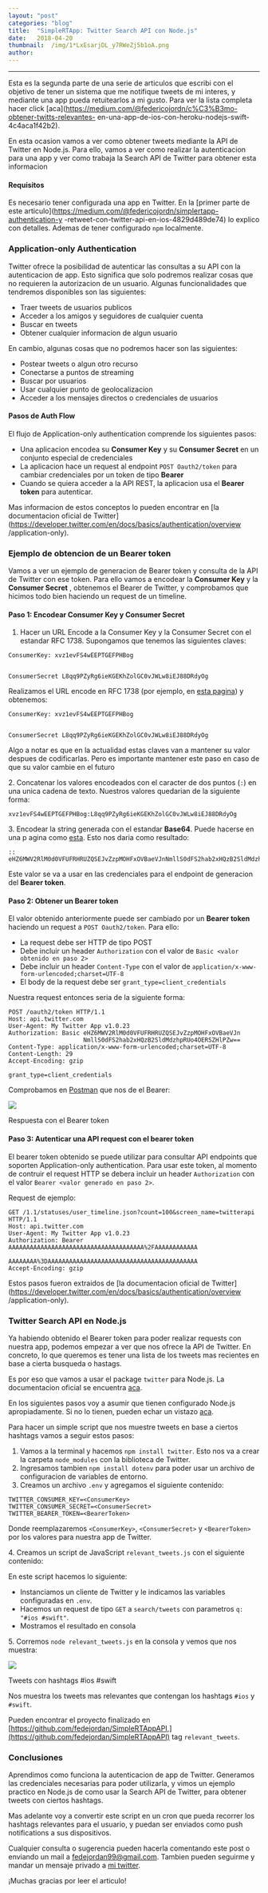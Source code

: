 ```yaml
---
layout:	"post"
categories:	"blog"
title:	"SimpleRTApp: Twitter Search API con Node.js"
date:	2018-04-20
thumbnail:	/img/1*LxEsarjDL_y7RWeZj5b1oA.png
author:	
---
```


* * *

Esta es la segunda parte de una serie de articulos que escribi con el objetivo
de tener un sistema que me notifique tweets de mi interes, y mediante una app
pueda retuitearlos a mi gusto. Para ver la lista completa hacer click
[aca](https://medium.com/@federicojordn/c%C3%B3mo-obtener-twitts-relevantes-
en-una-app-de-ios-con-heroku-nodejs-swift-4c4aca1f42b2).

En esta ocasion vamos a ver como obtener tweets mediante la API de Twitter en
Node.js. Para ello, vamos a ver como realizar la autenticacion para una app y
ver como trabaja la Search API de Twitter para obtener esta informacion

#### Requisitos

Es necesario tener configurada una app en Twitter. En la [primer parte de este
articulo](https://medium.com/@federicojordn/simplertapp-authentication-y
-retweet-con-twitter-api-en-ios-4829d489de74) lo explico con detalles. Ademas
de tener configurado `npm` localmente.

### Application-only Authentication

Twitter ofrece la posibilidad de autenticar las consultas a su API con la
autenticacion de app. Esto significa que solo podremos realizar cosas que no
requieren la autorizacion de un usuario. Algunas funcionalidades que tendremos
disponibles son las siguientes:

  * Traer tweets de usuarios publicos
  * Acceder a los amigos y seguidores de cualquier cuenta
  * Buscar en tweets
  * Obtener cualquier informacion de algun usuario

En cambio, algunas cosas que no podremos hacer son las siguientes:

  * Postear tweets o algun otro recurso
  * Conectarse a puntos de streaming
  * Buscar por usuarios
  * Usar cualquier punto de geolocalizacion
  * Acceder a los mensajes directos o credenciales de usuarios

#### Pasos de Auth Flow

El flujo de Application-only authentication comprende los siguientes pasos:

  * Una aplicacion encodea su **Consumer Key** y su **Consumer Secret** en un conjunto especial de credenciales
  * La aplicacion hace un request al endpoint `POST Oauth2/token` para cambiar credenciales por un token de tipo **Bearer**
  * Cuando se quiera acceder a la API REST, la aplicacion usa el **Bearer token** para autenticar.

Mas informacion de estos conceptos lo pueden encontrar en [la documentacion
oficial de
Twitter](https://developer.twitter.com/en/docs/basics/authentication/overview
/application-only).

### Ejemplo de obtencion de un Bearer token

Vamos a ver un ejemplo de generacion de Bearer token y consulta de la API de
Twitter con ese token. Para ello vamos a encodear la **Consumer Key** y la
**Consumer Secret** , obtenemos el Bearer de Twitter, y comprobamos que
hicimos todo bien haciendo un request de un timeline.

#### Paso 1: Encodear Consumer Key y Consumer Secret

  1. Hacer un URL Encode a la Consumer Key y la Consumer Secret con el estandar RFC 1738. Supongamos que tenemos las siguientes claves:

    
    
    ConsumerKey: xvz1evFS4wEEPTGEFPHBog 
    
    
    ConsumerSecret L8qq9PZyRg6ieKGEKhZolGC0vJWLw8iEJ88DRdyOg

Realizamos el URL encode en RFC 1738 (por ejemplo, en [esta
pagina](https://www.urldecoder.org/)) y obtenemos:

    
    
    ConsumerKey: xvz1evFS4wEEPTGEFPHBog
    
    
    ConsumerSecret L8qq9PZyRg6ieKGEKhZolGC0vJWLw8iEJ88DRdyOg

Algo a notar es que en la actualidad estas claves van a mantener su valor
despues de codificarlas. Pero es importante mantener este paso en caso de que
su valor cambie en el futuro

2\. Concatenar los valores encodeados con el caracter de dos puntos (`:`) en
una unica cadena de texto. Nuestros valores quedarian de la siguiente forma:

    
    
    xvz1evFS4wEEPTGEFPHBog:L8qq9PZyRg6ieKGEKhZolGC0vJWLw8iEJ88DRdyOg

3\. Encodear la string generada con el estandar **Base64**. Puede hacerse en
una p agina como [esta](https://www.base64encode.org/). Esto nos daria como
resultado:

    
    
    :: eHZ6MWV2RlM0d0VFUFRHRUZQSEJvZzpMOHFxOVBaeVJnNmllS0dFS2hab2xHQzB2SldMdzhpRUo4OERSZHlPZw==

Este valor se va a usar en las credenciales para el endpoint de generacion del
**Bearer token**.

#### Paso 2: Obtener un Bearer token

El valor obtenido anteriormente puede ser cambiado por un **Bearer token**
haciendo un request a `POST Oauth2/token`. Para ello:

  * La request debe ser HTTP de tipo POST
  * Debe incluir un header `Authorization` con el valor de `Basic <valor obtenido en paso 2>`
  * Debe incluir un header `Content-Type` con el valor de `application/x-www-form-urlencoded;charset=UTF-8`
  * El body de la request debe ser `grant_type=client_credentials`

Nuestra request entonces seria de la siguiente forma:

    
    
    POST /oauth2/token HTTP/1.1  
    Host: api.twitter.com  
    User-Agent: My Twitter App v1.0.23  
    Authorization: Basic eHZ6MWV2RlM0d0VFUFRHRUZQSEJvZzpMOHFxOVBaeVJn  
                         NmllS0dFS2hab2xHQzB2SldMdzhpRUo4OERSZHlPZw==  
    Content-Type: application/x-www-form-urlencoded;charset=UTF-8  
    Content-Length: 29  
    Accept-Encoding: gzip  
      
    grant_type=client_credentials

Comprobamos en [Postman](https://www.getpostman.com/) que nos de el Bearer:

![](/img/1*LxEsarjDL_y7RWeZj5b1oA.png)

Respuesta con el Bearer token

#### Paso 3: Autenticar una API request con el bearer token

El bearer token obtenido se puede utilizar para consultar API endpoints que
soporten Application-only authentication. Para usar este token, al momento de
contruir el request HTTP se debera incluir un header `Authorization` con el
valor `Bearer <valor generado en paso 2>`.

Request de ejemplo:

    
    
    GET /1.1/statuses/user_timeline.json?count=100&screen_name=twitterapi HTTP/1.1  
    Host: api.twitter.com  
    User-Agent: My Twitter App v1.0.23  
    Authorization: Bearer AAAAAAAAAAAAAAAAAAAAAAAAAAAAAAAAAAAAAA%2FAAAAAAAAAAAA  
                          AAAAAAAA%3DAAAAAAAAAAAAAAAAAAAAAAAAAAAAAAAAAAAAAAAAAA  
    Accept-Encoding: gzip

Estos pasos fueron extraidos de [la documentacion oficial de
Twitter](https://developer.twitter.com/en/docs/basics/authentication/overview
/application-only).

### Twitter Search API en Node.js

Ya habiendo obtenido el Bearer token para poder realizar requests con nuestra
app, podemos empezar a ver que nos ofrece la API de Twitter. En concreto, lo
que queremos es tener una lista de los tweets mas recientes en base a cierta
busqueda o hastags.

Es por eso que vamos a usar el package `twitter` para Node.js. La
documentacion oficial se encuentra
[aca](https://www.npmjs.com/package/twitter).

En los siguientes pasos voy a asumir que tienen configurado Node.js
apropiadamente. Si no lo tienen, pueden echar un vistazo
[aca](https://nodejs.org/en/download/package-manager/).

Para hacer un simple script que nos muestre tweets en base a ciertos hashtags
vamos a seguir estos pasos:

  1. Vamos a la terminal y hacemos `npm install twitter`. Esto nos va a crear la carpeta `node_modules` con la biblioteca de Twitter.
  2. Ingresamos tambien `npm install dotenv` para poder usar un archivo de configuracion de variables de entorno.
  3. Creamos un archivo `.env` y agregamos el siguiente contenido:

    
    
    TWITTER_CONSUMER_KEY=<ConsumerKey>  
    TWITTER_CONSUMER_SECRET=<ConsumerSecret>  
    TWITTER_BEARER_TOKEN=<BearerToken>

Donde reemplazaremos `<ConsumerKey>`, `<ConsumerSecret>` y `<BearerToken>` por
los valores para nuestra app de Twitter.

4\. Creamos un script de JavaScript `relevant_tweets.js` con el siguiente contenido:

<script src="https://gist.github.com/fedejordan/c35d91dcb99c84f2cc6f5b6fafc215ac.js"></script>

En este script hacemos lo siguiente:

  * Instanciamos un cliente de Twitter y le indicamos las variables configuradas en `.env`.
  * Hacemos un request de tipo `GET` a `search/tweets` con parametros `q: "#ios #swift"`.
  * Mostramos el resultado en consola

5\. Corremos `node relevant_tweets.js` en la consola y vemos que nos muestra:

![](/img/1*vl1_0Y5RgoQxvb5GCQgglg.png)

Tweets con hashtags #ios #swift

Nos muestra los tweets mas relevantes que contengan los hashtags `#ios` y
`#swift`.

Pueden encontrar el proyecto finalizado en
[https://github.com/fedejordan/SimpleRTAppAPI,](https://github.com/fedejordan/SimpleRTAppAPI)
tag `relevant_tweets`.

### Conclusiones

Aprendimos como funciona la autenticacion de app de Twitter. Generamos las
credenciales necesarias para poder utilizarla, y vimos un ejemplo practico en
Node.js de como usar la Search API de Twitter, para obtener tweets con ciertos
hashtags.

Mas adelante voy a convertir este script en un cron que pueda recorrer los
hashtags relevantes para el usuario, y puedan ser enviados como push
notifications a sus dispositivos.

Cualquier consulta o sugerencia pueden hacerla comentando este post o enviando
un mail a fedejordan99@gmail.com. Tambien pueden seguirme y mandar un mensaje
privado a [mi twitter](https://twitter.com/FedeJordan90).

¡Muchas gracias por leer el articulo!

